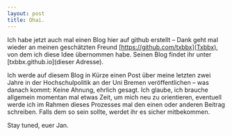 ```yaml
---
layout: post
title: Ohai.
---
```


Ich habe jetzt auch mal einen Blog hier auf github erstellt &ndash; Dank geht mal wieder an meinen geschätzten Freund [https://github.com/txbbx](Txbbx), von dem ich diese Idee übernommen habe. Seinen Blog findet ihr unter [txbbx.github.io](dieser Adresse).

Ich werde auf diesem Blog in Kürze einen Post über meine letzten zwei Jahre in der Hochschulpolitik an der Uni Bremen veröffentlichen &ndash; was danach kommt: Keine Ahnung, ehrlich gesagt. Ich glaube, ich brauche allgemein momentan mal etwas Zeit, um mich neu zu orientieren, eventuell werde ich im Rahmen dieses Prozesses mal den einen oder anderen Beitrag schreiben. Falls dem so sein sollte, werdet ihr es sicher mitbekommen. 

Stay tuned, euer Jan.
